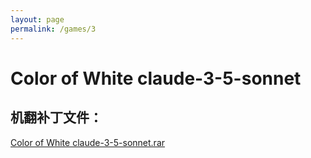 ```yaml
---
layout: page
permalink: /games/3
---
```



# Color of White claude-3-5-sonnet

## 机翻补丁文件：

[Color of White claude-3-5-sonnet.rar](../resources/Color%20of%20White%20claude-3-5-sonnet.rar)

 

